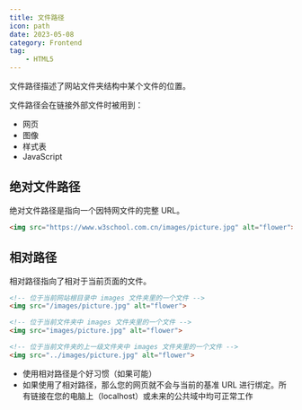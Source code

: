 ```yaml
---
title: 文件路径
icon: path
date: 2023-05-08
category: Frontend
tag:
    - HTML5
---
```


文件路径描述了网站文件夹结构中某个文件的位置。

文件路径会在链接外部文件时被用到：

- 网页
- 图像
- 样式表
- JavaScript

## 绝对文件路径

绝对文件路径是指向一个因特网文件的完整 URL。

```html
<img src="https://www.w3school.com.cn/images/picture.jpg" alt="flower">
```

## 相对路径

相对路径指向了相对于当前页面的文件。

```html
<!-- 位于当前网站根目录中 images 文件夹里的一个文件 -->
<img src="/images/picture.jpg" alt="flower">

<!-- 位于当前文件夹中 images 文件夹里的一个文件 -->
<img src="images/picture.jpg" alt="flower">

<!-- 位于当前文件夹的上一级文件夹中 images 文件夹里的一个文件 -->
<img src="../images/picture.jpg" alt="flower">
```

- 使用相对路径是个好习惯（如果可能）
- 如果使用了相对路径，那么您的网页就不会与当前的基准 URL 进行绑定。所有链接在您的电脑上（localhost）或未来的公共域中均可正常工作
